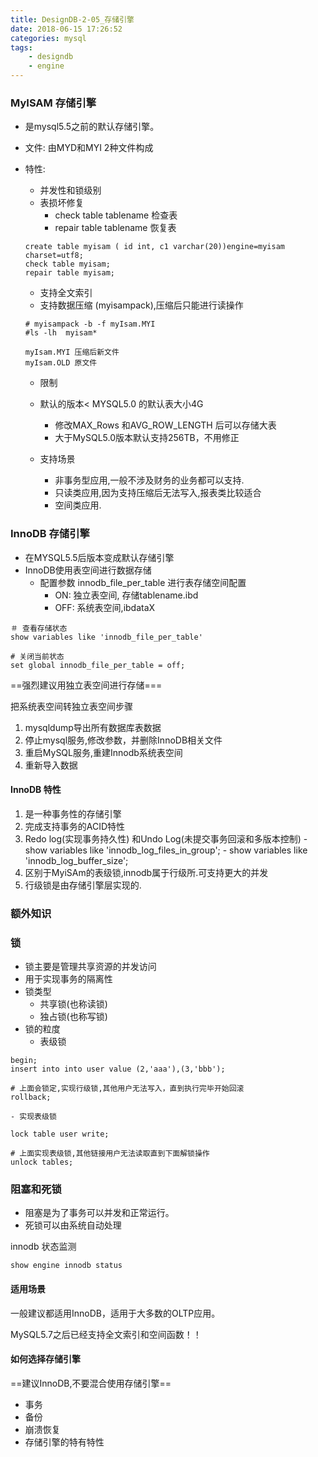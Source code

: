 ```yaml
---
title: DesignDB-2-05_存储引擎
date: 2018-06-15 17:26:52
categories: mysql
tags:
    - designdb
    - engine
---
```


### MyISAM 存储引擎
- 是mysql5.5之前的默认存储引擎。
- 文件: 由MYD和MYI 2种文件构成
- 特性: 
    - 并发性和锁级别 
    - 表损坏修复
        - check table tablename 检查表
        - repair table tablename 恢复表

    ```
    create table myisam ( id int, c1 varchar(20))engine=myisam charset=utf8;
    check table myisam;
    repair table myisam;
    ```
    - 支持全文索引
    - 支持数据压缩 (myisampack),压缩后只能进行读操作
    ```
    # myisampack -b -f myIsam.MYI
    #ls -lh  myisam*
    
    myIsam.MYI 压缩后新文件
    myIsam.OLD 原文件
    ```

   - 限制
    - 默认的版本< MYSQL5.0 的默认表大小4G
        - 修改MAX_Rows 和AVG_ROW_LENGTH 后可以存储大表
        - 大于MySQL5.0版本默认支持256TB，不用修正


    - 支持场景
        - 非事务型应用,一般不涉及财务的业务都可以支持.
        - 只读类应用,因为支持压缩后无法写入,报表类比较适合
        - 空间类应用.
    
### InnoDB 存储引擎
    
- 在MYSQL5.5后版本变成默认存储引擎
- InnoDB使用表空间进行数据存储
    - 配置参数 innodb_file_per_table 进行表存储空间配置
        - ON: 独立表空间, 存储tablename.ibd
        - OFF: 系统表空间,ibdataX

```
＃ 查看存储状态
show variables like 'innodb_file_per_table'

# 关闭当前状态
set global innodb_file_per_table = off;
```
==强烈建议用独立表空间进行存储===

把系统表空间转独立表空间步骤

1. mysqldump导出所有数据库表数据
2. 停止mysql服务,修改参数，并删除InnoDB相关文件
3. 重启MySQL服务,重建Innodb系统表空间
4. 重新导入数据

#### InnoDB 特性

1. 是一种事务性的存储引擎
2. 完成支持事务的ACID特性
3. Redo log(实现事务持久性) 和Undo Log(未提交事务回滚和多版本控制)
        - show variables like 'innodb_log_files_in_group';
        - show variables like 'innodb_log_buffer_size';
4. 区别于MyiSAm的表级锁,innodb属于行级所.可支持更大的并发
5. 行级锁是由存储引擎层实现的.


### 额外知识

### 锁
- 锁主要是管理共享资源的并发访问
- 用于实现事务的隔离性
- 锁类型
    - 共享锁(也称读锁)
    - 独占锁(也称写锁)
- 锁的粒度
    - 表级锁 

```
begin;
insert into into user value (2,'aaa'),(3,'bbb');

# 上面会锁定,实现行级锁,其他用户无法写入，直到执行完毕开始回滚
rollback;
```
    - 实现表级锁
```
lock table user write;

# 上面实现表级锁,其他链接用户无法读取直到下面解锁操作
unlock tables;
```


### 阻塞和死锁

- 阻塞是为了事务可以并发和正常运行。
- 死锁可以由系统自动处理

innodb 状态监测
```
show engine innodb status
```

#### 适用场景

一般建议都适用InnoDB，适用于大多数的OLTP应用。

MySQL5.7之后已经支持全文索引和空间函数！！

#### 如何选择存储引擎

==建议InnoDB,不要混合使用存储引擎==

- 事务
- 备份
- 崩溃恢复
- 存储引擎的特有特性



